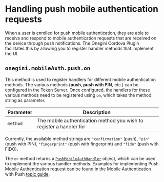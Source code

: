 # Handling push mobile authentication requests

<!-- toc -->

When a user is enrolled for push mobile authentication, they are able to receive and respond to mobile authentication requests that are received on the device 
through push notifications. The Onegini Cordova Plugin facilitates this by allowing you to register handler methods that implement the UI.

## `onegini.mobileAuth.push.on`

This method is used to register handlers for different mobile authentication methods. The various methods (**push**, **push with PIN**, etc.) can be [configured](https://docs.onegini.com/token-server/topics/mobile-apps/mobile-authentication/mobile-authentication.html#configure-authentication-properties) in the Token Server. Once configured, the handlers for these various methods need to be registered using `on`, which takes the method string as parameter.

| Parameter | Description |
| --- | --- |
| `method` | The mobile authentication method you wish to register a handler for

Currently, the available method strings are `"confirmation"` (push), `"pin"` (push with PIN), `"fingerprint"` (push with fingerprint) and `"fido"` (push with FIDO).

The `on` method returns a [`PushMobileAuthHandler`](PushMobileAuthHandler.md) object, which can be used to implement the various handler methods.
Examples for implementing Push Mobile Authentication request can be found in the Mobile Authentication with Push [topic guide](../../../topics/mobile-authentication-push.md).